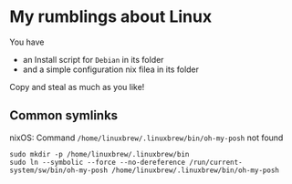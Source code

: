 # My rumblings about Linux

You have

- an Install script for `Debian` in its folder
- and a simple configuration nix filea in its folder

Copy and steal as much as you like!

## Common symlinks


nixOS:  Command `/home/linuxbrew/.linuxbrew/bin/oh-my-posh` not found
```
sudo mkdir -p /home/linuxbrew/.linuxbrew/bin
sudo ln --symbolic --force --no-dereference /run/current-system/sw/bin/oh-my-posh /home/linuxbrew/.linuxbrew/bin/oh-my-posh
```